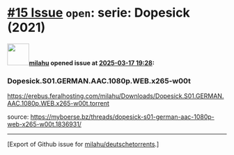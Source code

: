 # [\#15 Issue](https://github.com/milahu/deutschetorrents/issues/15) `open`: serie: Dopesick (2021)

#### <img src="https://avatars.githubusercontent.com/u/12958815?v=4" width="50">[milahu](https://github.com/milahu) opened issue at [2025-03-17 19:28](https://github.com/milahu/deutschetorrents/issues/15):

### Dopesick.S01.GERMAN.AAC.1080p.WEB.x265-w00t

<https://erebus.feralhosting.com/milahu/Downloads/Dopesick.S01.GERMAN.AAC.1080p.WEB.x265-w00t.torrent>

source:
<https://myboerse.bz/threads/dopesick-s01-german-aac-1080p-web-x265-w00t.1836931/>

------------------------------------------------------------------------

\[Export of Github issue for
[milahu/deutschetorrents](https://github.com/milahu/deutschetorrents).\]
